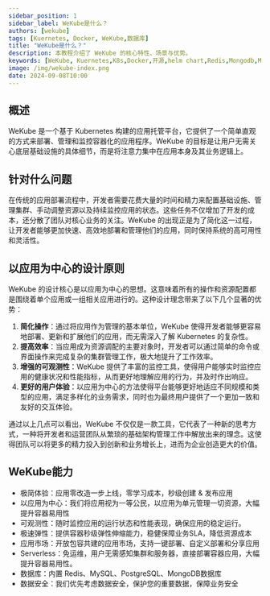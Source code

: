 ```yaml
---
sidebar_position: 1
sidebar_label: WeKube是什么？
authors: [wekube]
tags: [Kuernetes, Docker, WeKube,数据库]
title: "WeKube是什么？"
description: 本教程介绍了 WeKube 的核心特性、场景与优势。
keywords: [WeKube, Kuernetes,K8s,Docker,开源,helm chart,Redis,Mongodb,MySQL,MongoDB,Helm Chart]
image: /img/wekube-index.png
date: 2024-09-08T10:00
---
```


## 概述

WeKube 是一个基于 Kubernetes 构建的应用托管平台，它提供了一个简单直观的方式来部署、管理和监控容器化的应用程序。WeKube 的目标是让用户无需关心底层基础设施的具体细节，而是将注意力集中在应用本身及其业务逻辑上。

## 针对什么问题

在传统的应用部署流程中，开发者需要花费大量的时间和精力来配置基础设施、管理集群、手动调整资源以及持续监控应用的状态。这些任务不仅增加了开发的成本，还分散了团队对核心业务的关注。WeKube 的出现正是为了简化这一过程，让开发者能够更加快速、高效地部署和管理他们的应用，同时保持系统的高可用性和灵活性。

## 以应用为中心的设计原则

WeKube 的设计核心是以应用为中心的思想。这意味着所有的操作和资源配置都是围绕着单个应用或一组相关应用进行的。这种设计理念带来了以下几个显著的优势：

1. **简化操作**：通过将应用作为管理的基本单位，WeKube 使得开发者能够更容易地部署、更新和扩展他们的应用，而无需深入了解 Kubernetes 的复杂性。
2. **提高效率**：当应用成为资源调配的主要对象时，开发者可以通过简单的命令或界面操作来完成复杂的集群管理工作，极大地提升了工作效率。
3. **增强的可观测性**：WeKube 提供了丰富的监控工具，使得用户能够实时监控应用的健康状况和性能指标，从而更好地理解应用的行为，并及时作出响应。
4. **更好的用户体验**：以应用为中心的方法使得平台能够更好地适应不同规模和类型的应用，满足多样化的业务需求，同时也为最终用户提供了一个更加一致和友好的交互体验。

通过以上几点可以看出，WeKube 不仅仅是一款工具，它代表了一种新的思考方式，一种将开发者和运营团队从繁琐的基础架构管理工作中解放出来的理念。这使得团队可以将更多的精力投入到创新和业务增长上，进而为企业创造更大的价值。



## WeKube能力

- 极简体验：应用零改造一步上线，零学习成本，秒级创建 & 发布应用
- 以应用为中心：我们将应用视为一等公民，以应用为单元管理一切资源，大幅提升容器易用性
- 可观测性：随时监控应用的运行状态和性能表现，确保应用的稳定运行。
- 极速弹性：提供容器秒级弹性伸缩能力，稳健保障业务SLA，降低资源成本
- 应用市场：开放包容共建的应用市场，支持一键部署、自定义部署和分享应用
- Serverless：免运维，用户无需感知集群和服务器，直接部署容器应用，大幅提升容器易用性。
- 数据库：内置 Redis、MySQL、PostgreSQL、MongoDB数据库
- 数据安全：我们优先考虑数据安全，保护您的重要数据，保障业务安全

